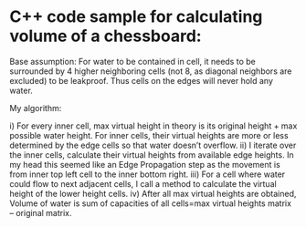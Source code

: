 # C++ code sample for calculating volume of a chessboard:

Base assumption:
For water to be contained in cell, it needs to be surrounded by 4 higher neighboring cells (not 8, as diagonal neighbors are excluded) to be leakproof. Thus cells on the edges will never hold any water.

My algorithm:

i)	For every inner cell, max virtual height in theory is its original height + max possible water height. For inner cells, their virtual heights are more or less determined by the edge cells so that water doesn’t overflow.
ii)	I iterate over the inner cells, calculate their virtual heights from available edge heights. In my head this seemed like an Edge Propagation step as the movement is from inner top left cell to the inner bottom right.
iii)	For a cell where water could flow to next adjacent cells, I call a method to calculate the virtual height of the lower height cells. 
iv)	After all max virtual heights are obtained, Volume of water is sum of capacities of all cells=max virtual heights matrix – original matrix.

